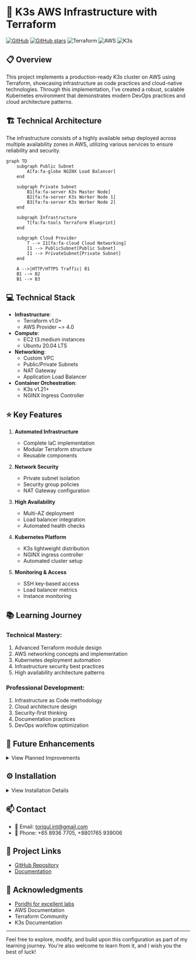 # 🚀 K3s AWS Infrastructure with Terraform

[![GitHub](https://img.shields.io/badge/GitHub-K3s_AWS_Terraform-blue?style=flat&logo=github)](https://github.com/TheToriqul/k3s-aws-terraform)
[![GitHub stars](https://img.shields.io/github/stars/TheToriqul/k3s-aws-terraform?style=social)](https://github.com/TheToriqul/k3s-aws-terraform/stargazers)
![Terraform](https://img.shields.io/badge/Terraform-1.0+-blue?style=flat&logo=terraform)
![AWS](https://img.shields.io/badge/AWS-Infrastructure-orange?style=flat&logo=amazon-aws)
![K3s](https://img.shields.io/badge/K3s-Latest-brightgreen?style=flat&logo=kubernetes)

## 📋 Overview

This project implements a production-ready K3s cluster on AWS using Terraform, showcasing infrastructure as code practices and cloud-native technologies. Through this implementation, I've created a robust, scalable Kubernetes environment that demonstrates modern DevOps practices and cloud architecture patterns.

## 🏗 Technical Architecture

The infrastructure consists of a highly available setup deployed across multiple availability zones in AWS, utilizing various services to ensure reliability and security.

```mermaid
graph TD
    subgraph Public Subnet
        A[fa:fa-globe NGINX Load Balancer]
    end
    
    subgraph Private Subnet
        B1[fa:fa-server K3s Master Node]
        B2[fa:fa-server K3s Worker Node 1]
        B3[fa:fa-server K3s Worker Node 2]
    end
    
    subgraph Infrastructure
        T[fa:fa-tools Terraform Blueprint]
    end

    subgraph Cloud Provider
        T --> I1[fa:fa-cloud Cloud Networking] 
        I1 --> PublicSubnet[Public Subnet]
        I1 --> PrivateSubnet[Private Subnet]
    end

    A -->|HTTP/HTTPS Traffic| B1
    B1 --> B2
    B1 --> B3
```

## 💻 Technical Stack

- **Infrastructure**: 
  - Terraform v1.0+
  - AWS Provider ~> 4.0
- **Compute**: 
  - EC2 t3.medium instances
  - Ubuntu 20.04 LTS
- **Networking**: 
  - Custom VPC
  - Public/Private Subnets
  - NAT Gateway
  - Application Load Balancer
- **Container Orchestration**: 
  - K3s v1.21+
  - NGINX Ingress Controller

## ⭐ Key Features

1. **Automated Infrastructure**
   - Complete IaC implementation
   - Modular Terraform structure
   - Reusable components

2. **Network Security**
   - Private subnet isolation
   - Security group policies
   - NAT Gateway configuration

3. **High Availability**
   - Multi-AZ deployment
   - Load balancer integration
   - Automated health checks

4. **Kubernetes Platform**
   - K3s lightweight distribution
   - NGINX ingress controller
   - Automated cluster setup

5. **Monitoring & Access**
   - SSH key-based access
   - Load balancer metrics
   - Instance monitoring

## 📚 Learning Journey

### Technical Mastery:
1. Advanced Terraform module design
2. AWS networking concepts and implementation
3. Kubernetes deployment automation
4. Infrastructure security best practices
5. High availability architecture patterns

### Professional Development:
1. Infrastructure as Code methodology
2. Cloud architecture design
3. Security-first thinking
4. Documentation practices
5. DevOps workflow optimization

## 🔄 Future Enhancements

<details>
<summary>View Planned Improvements</summary>

1. Implement auto-scaling groups
2. Add cluster monitoring with Prometheus
3. Integrate CI/CD pipeline
4. Implement backup solution
5. Add service mesh capability
6. Enable SSL/TLS termination
</details>

## ⚙️ Installation

<details>
<summary>View Installation Details</summary>

### Prerequisites
- AWS CLI configured
- Terraform >= 1.0.0
- SSH key pair
- AWS credentials

### Setup Steps
1. Clone the repository
```bash
git clone https://github.com/TheToriqul/k3s-aws-terraform.git
cd k3s-aws-terraform
```

2. Initialize Terraform
```bash
terraform init
```

3. Configure variables
```bash
# create terraform.tfvars with your values
```

4. Apply the configuration
```bash
terraform apply
```
</details>

## 📫 Contact

- 📧 Email: toriqul.int@gmail.com
- 📱 Phone: +65 8936 7705, +8801765 939006

## 🔗 Project Links

- [GitHub Repository](https://github.com/TheToriqul/k3s-aws-terraform)
- [Documentation](https://github.com/TheToriqul/k3s-aws-terraform/wiki)

## 👏 Acknowledgments

- [Poridhi for excellent labs](https://poridhi.io/)
- AWS Documentation
- Terraform Community
- K3s Documentation

---

Feel free to explore, modify, and build upon this configuration as part of my learning journey. You're also welcome to learn from it, and I wish you the best of luck!